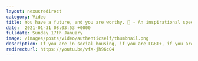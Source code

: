 ```yaml
---
layout: nexusredirect
category: Video
title: You have a future, and you are worthy. 🌹 - An inspirational speech by Dawn Butler.
date:  2021-01-31 08:03:53 +0000
fulldate: Sunday 17th January
image: /images/posts/video/authenticself/thumbnail.png
description: If you are in social housing, if you are LGBT+, if you are straight, if you are a traveller, if you struggle to pay rent, if you wear a hijab, turban, a cross, if you are black, white, Asian, if you are disabled....
redirecturl: https://youtu.be/vfX-jh96cQ4
---
```

